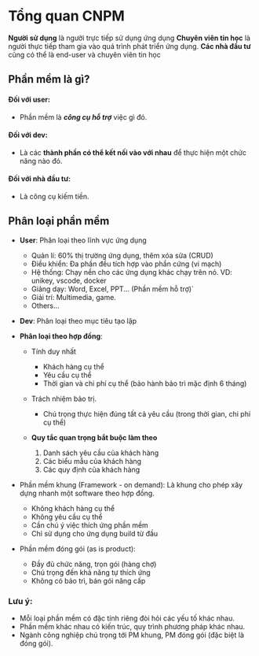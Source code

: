 # **Tổng quan CNPM**
**Người sử dụng** là người trực tiếp sử dụng ứng dụng
**Chuyên viên tin học** là người thực tiếp tham gia vào quá trình phát triển ứng dụng.
**Các nhà đầu tư** cũng có thể là end-user và chuyên viên tin học

## **Phần mềm là gì?**
#### Đối với user: 
- Phần mềm là ***công cụ hỗ trợ*** việc gì đó.
#### Đối với dev:
- Là các **thành phần có thể kết nối vào với nhau** để thực hiện một chức năng nào đó.
#### Đối với nhà đầu tư:
- Là công cụ kiếm tiền.

## **Phân loại phần mềm**
- **User**: Phân loại theo lĩnh vực ứng dụng
    - Quản lí: 60% thị trường ứng dụng, thêm xóa sửa (CRUD)
    - Điều khiển: Đa phần đều tích hợp vào phần cứng (vi mạch)
    - Hệ thống: Chạy nền cho các ứng dụng khác chạy trên nó. VD: unikey, vscode, docker
    - Giảng dạy: Word, Excel, PPT... (Phần mềm hỗ trợ)`
    - Giải trí: Multimedia, game. 
    - Others...
- **Dev**: Phân loại theo mục tiêu tạo lập 
 
- **Phân loại theo hợp đồng**:
    - Tính duy nhất
        - Khách hàng cụ thể
        - Yêu cầu cụ thể
        - Thời gian và chi phí cụ thể (bảo hành bảo trì mặc định 6 tháng) 
    - Trách nhiệm bảo trị.
	    - Chú trọng thực hiện đúng tất cả yêu cầu (trong thời gian, chi phí cụ thể) 

    - **Quy tắc quan trọng bắt buộc làm theo**
		1. Danh sách yêu cầu của khách hàng
		2. Các biểu mẫu của khách hàng
		3. Các quy định của khách hàng

- Phần mềm khung (Framework - on demand): Là khung cho phép xây dựng nhanh một software theo hợp đồng.
    - Không khách hàng cụ thể
    - Không yêu cầu cụ thể
    - Cần chú ý việc thích ứng phần mềm
    - Chỉ sử dụng cho ứng dụng build từ đầu

- Phần mềm đóng gói (as is product):
    - Đầy đủ chức năng, trọn gói (hàng chợ)
    - Chú trọng đến khả năng tự thích ứng
    - Không có bảo trì, bán gói nâng cấp

### Lưu ý:
- Mỗi loại phần mềm có đặc tính riêng đòi hỏi các yếu tố khác nhau.
- Phần mềm khác nhau có kiến trúc, quy trình phương pháp khác nhau.
- Ngành công nghiệp chú trọng tới PM khung, PM đóng gói (đặc biệt là đóng gói). 
